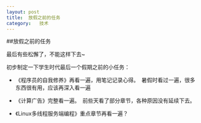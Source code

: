 ```yaml
---
layout: post
title:	放假之前的任务
category:	技术
---
```


##放假之前的任务

最后有些松懈了，不能这样下去~

初步制定一下学生时代最后一个假期之前的小任务：

* 《程序员的自我修养》再看一遍，用笔记记录心得。　暑假时看过一遍，很多东西很有用，应该再深入看一遍

*  《计算广告》完整看一遍。　前些天看了部分章节，各种原因没有延续下去。

* 《Linux多线程服务端编程》重点章节再看一遍？